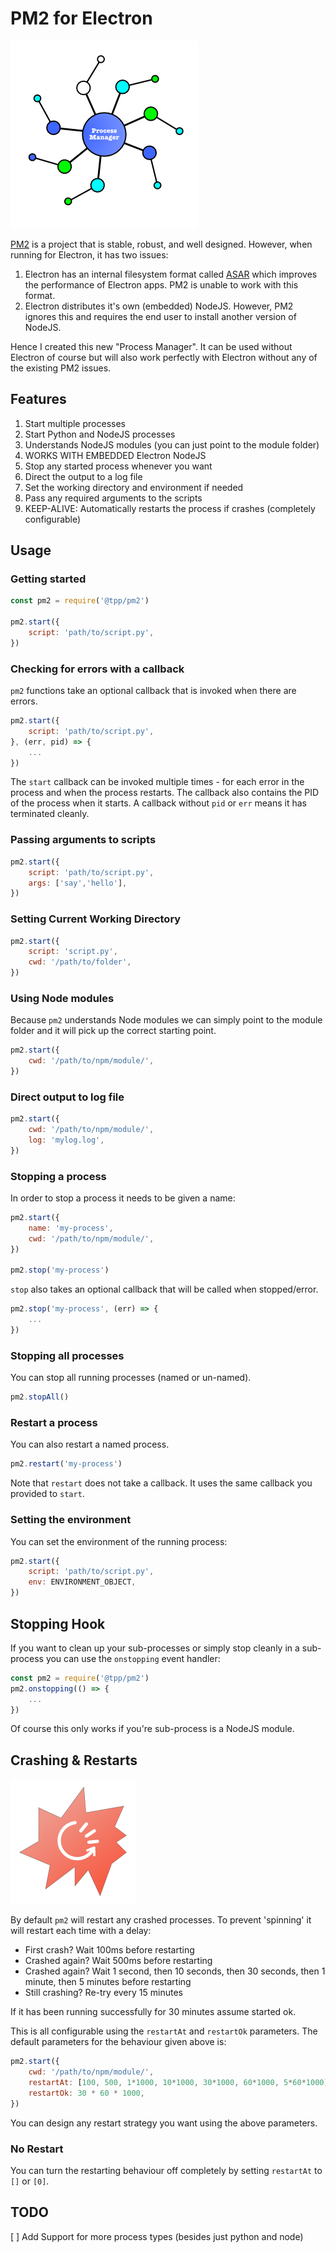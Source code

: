 # PM2 for Electron

![Process Manager](./process-manager.png)

[PM2](http://pm2.keymetrics.io/) is a project that is stable, robust,
and well designed. However, when running for Electron, it has two
issues:

1. Electron has an internal filesystem format called [ASAR](https://github.com/electron/asar) which improves the performance of Electron apps. PM2 is unable to work with this format.
2. Electron distributes it's own (embedded) NodeJS. However, PM2 ignores this and requires the end user to install another version of NodeJS.

Hence I created this new "Process Manager". It can be used without
Electron of course but will also work perfectly with Electron without
any of the existing PM2 issues.

## Features

1. Start multiple processes
2. Start Python and NodeJS processes
3. Understands NodeJS modules (you can just point to the module folder)
4. WORKS WITH EMBEDDED Electron NodeJS
5. Stop any started process whenever you want
6. Direct the output to a log file
7. Set the working directory and environment if needed
8. Pass any required arguments to the scripts
9. KEEP-ALIVE: Automatically restarts the process if crashes (completely configurable)


## Usage

### Getting started

```javascript
const pm2 = require('@tpp/pm2')

pm2.start({
    script: 'path/to/script.py',
})
```

### Checking for errors with a callback

`pm2` functions take an optional callback that is invoked when there are
errors.

```javascript
pm2.start({
    script: 'path/to/script.py',
}, (err, pid) => {
    ...
})
```

The `start` callback can be invoked multiple times - for each error in
the process and when the process restarts. The callback also contains
the PID of the process when it starts. A callback without `pid` or `err`
means it has terminated cleanly.


### Passing arguments to scripts

```javascript
pm2.start({
    script: 'path/to/script.py',
    args: ['say','hello'],
})
```

### Setting Current Working Directory

```javascript
pm2.start({
    script: 'script.py',
    cwd: '/path/to/folder',
})
```

### Using Node modules

Because `pm2` understands Node modules we can simply point to the module
folder and it will pick up the correct starting point.

```javascript
pm2.start({
    cwd: '/path/to/npm/module/',
})
```

### Direct output to log file

```javascript
pm2.start({
    cwd: '/path/to/npm/module/',
    log: 'mylog.log',
})
```

### Stopping a process

In order to stop a process it needs to be given a name:

```javascript
pm2.start({
    name: 'my-process',
    cwd: '/path/to/npm/module/',
})

pm2.stop('my-process')
```

`stop` also takes an optional callback that will be called when
stopped/error.

```javascript
pm2.stop('my-process', (err) => {
    ...
})
```

### Stopping all processes

You can stop all running processes (named or un-named).

```javascript
pm2.stopAll()
```


### Restart a process

You can also restart a named process.

```javascript
pm2.restart('my-process')
```

Note that `restart` does not take a callback. It uses the same callback
you provided to `start`.


### Setting the environment

You can set the environment of the running process:

```javascript
pm2.start({
    script: 'path/to/script.py',
    env: ENVIRONMENT_OBJECT,
})
```


## Stopping Hook

If you want to clean up your sub-processes or simply stop cleanly in a
sub-process you can use the `onstopping` event handler:

```javascript
const pm2 = require('@tpp/pm2')
pm2.onstopping(() => {
    ...
})
```

Of course this only works if you're sub-process is a NodeJS module.


## Crashing & Restarts

![Crash](./crash.png)

By default `pm2` will restart any crashed processes. To prevent
'spinning' it will restart each time with a delay:

- First crash? Wait 100ms before restarting
- Crashed again? Wait 500ms before restarting
- Crashed again? Wait 1 second, then 10 seconds, then 30 seconds, then 1 minute, then 5 minutes before restarting
- Still crashing? Re-try every 15 minutes

If it has been running successfully for 30 minutes assume started ok.

This is all configurable using the `restartAt` and `restartOk`
parameters. The default parameters for the behaviour given above is:

```javascript
pm2.start({
    cwd: '/path/to/npm/module/',
    restartAt: [100, 500, 1*1000, 10*1000, 30*1000, 60*1000, 5*60*1000],
    restartOk: 30 * 60 * 1000,
})
```

You can design any restart strategy you want using the above parameters.

### No Restart
You can turn the restarting behaviour off completely by setting
`restartAt` to `[]` or `[0]`.


## TODO
[ ] Add Support for more process types (besides just python and node)
